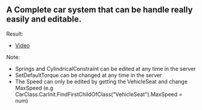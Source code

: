 ## A Complete car system that can be handle really easily and editable.

Result:
-  [Video](https://youtu.be/tpuA_k4GWiI)

Note:
-  Springs and CylindricalConstraint can be edited at any time in the server
-  SetDefaultTorque can be changed at any time in the server
-  The Speed can only be edited by getting the VehicleSeat and change MaxSpeed (e.g CarClass.CarInit:FindFirstChildOfClass("VehicleSeat").MaxSpeed = num)
